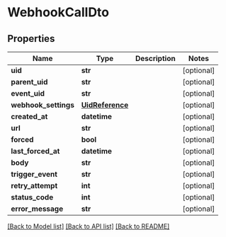 # WebhookCallDto

## Properties
Name | Type | Description | Notes
------------ | ------------- | ------------- | -------------
**uid** | **str** |  | [optional] 
**parent_uid** | **str** |  | [optional] 
**event_uid** | **str** |  | [optional] 
**webhook_settings** | [**UidReference**](UidReference.md) |  | [optional] 
**created_at** | **datetime** |  | [optional] 
**url** | **str** |  | [optional] 
**forced** | **bool** |  | [optional] 
**last_forced_at** | **datetime** |  | [optional] 
**body** | **str** |  | [optional] 
**trigger_event** | **str** |  | [optional] 
**retry_attempt** | **int** |  | [optional] 
**status_code** | **int** |  | [optional] 
**error_message** | **str** |  | [optional] 

[[Back to Model list]](../README.md#documentation-for-models) [[Back to API list]](../README.md#documentation-for-api-endpoints) [[Back to README]](../README.md)


